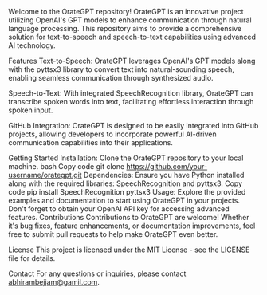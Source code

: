 Welcome to the OrateGPT repository! OrateGPT is an innovative project utilizing OpenAI's GPT models to enhance communication through natural language processing. This repository aims to provide a comprehensive solution for text-to-speech and speech-to-text capabilities using advanced AI technology.

Features
Text-to-Speech: OrateGPT leverages OpenAI's GPT models along with the pyttsx3 library to convert text into natural-sounding speech, enabling seamless communication through synthesized audio.

Speech-to-Text: With integrated SpeechRecognition library, OrateGPT can transcribe spoken words into text, facilitating effortless interaction through spoken input.

GitHub Integration: OrateGPT is designed to be easily integrated into GitHub projects, allowing developers to incorporate powerful AI-driven communication capabilities into their applications.

Getting Started
Installation: Clone the OrateGPT repository to your local machine.
bash
Copy code
git clone https://github.com/your-username/orategpt.git
Dependencies: Ensure you have Python installed along with the required libraries: SpeechRecognition and pyttsx3.
Copy code
pip install SpeechRecognition pyttsx3
Usage: Explore the provided examples and documentation to start using OrateGPT in your projects. Don't forget to obtain your OpenAI API key for accessing advanced features.
Contributions
Contributions to OrateGPT are welcome! Whether it's bug fixes, feature enhancements, or documentation improvements, feel free to submit pull requests to help make OrateGPT even better.

License
This project is licensed under the MIT License - see the LICENSE file for details.

Contact
For any questions or inquiries, please contact abhirambejjam@gamil.com.
